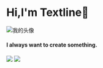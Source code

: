 # **Hi,I'm Textline**👋
![我的头像](https://img.textline.top/file/1740125744641_Group.png)
#### I always want to create something.

<img   align="center" src="https://github-readme-stats.vercel.app/api?username=BLACKSHARKPLAYBT&locale=cn&line_height=33&show_icons=true&hide=&theme=dark&rank_icon=default"/>

<img   align="center" src="https://github-readme-stats.vercel.app/api/top-langs/?username=BLACKSHARKPLAYBT&locale=cn&line_height=33&theme=dark&langs_count=5&layout=donut"/>
